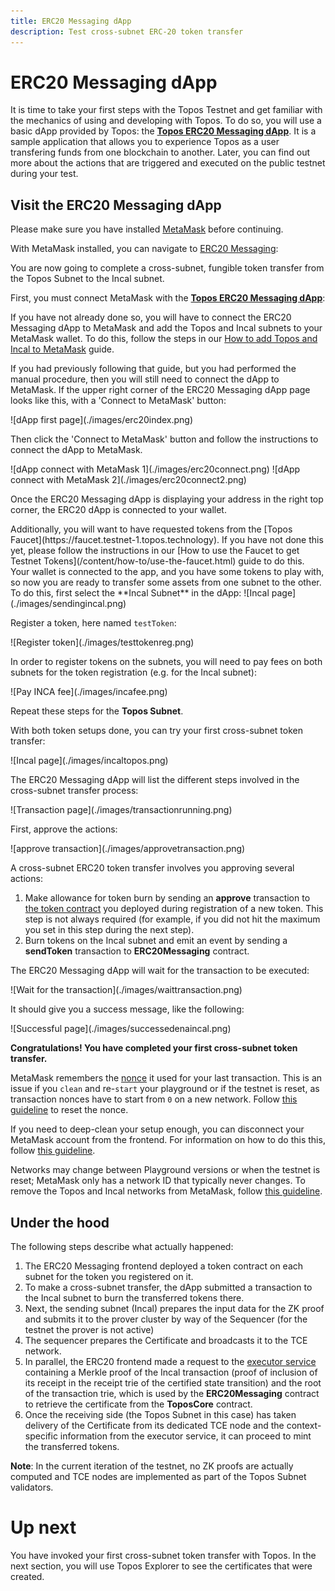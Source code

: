 ```yaml
---
title: ERC20 Messaging dApp
description: Test cross-subnet ERC-20 token transfer
---
```


# ERC20 Messaging dApp

It is time to take your first steps with the Topos Testnet and get familiar with the mechanics of using and developing with Topos. To do so, you will use a basic dApp provided by Topos: the **[Topos ERC20 Messaging dApp](https://dapp-frontend-erc20.testnet-1.topos.technology/)**. It is a sample application that allows you to experience Topos as a user transfering funds from one blockchain to another. Later, you can find out more about the actions that are triggered and executed on the public testnet during your test.

## Visit the ERC20 Messaging dApp

<HighlightBox type="info" title="Note">

Please make sure you have installed [MetaMask](https://metamask.io/download/) before continuing.

</HighlightBox>

With MetaMask installed, you can navigate to [ERC20 Messaging](https://dapp-frontend-erc20.testnet-1.topos.technology/):

You are now going to complete a cross-subnet, fungible token transfer from the Topos Subnet to the Incal subnet.

<Steps>
<StepItem>

First, you must connect MetaMask with the **[Topos ERC20 Messaging dApp](https://dapp-frontend-erc20.testnet-1.topos.technology/)**:

If you have not already done so, you will have to connect the ERC20 Messaging dApp to MetaMask and add the Topos and Incal subnets to your MetaMask wallet. To do this, follow the steps in our [How to add Topos and Incal to MetaMask](/content/how-to/add-topos-and-incal-to-metamask.html#alternative-method-leverage-the-erc20-messaging-app) guide.

If you had previously following that guide, but you had performed the manual procedure, then you will still need to connect the dApp to MetaMask. If the upper right corner of the ERC20 Messaging dApp page looks like this, with a 'Connect to MetaMask' button:

<ZoomImage small>
![dApp first page](./images/erc20index.png)
</ZoomImage>

Then click the 'Connect to MetaMask' button and follow the instructions to connect the dApp to MetaMask.

<ZoomImage small>
![dApp connect with MetaMask 1](./images/erc20connect.png)
</ZoomImage>

<ZoomImage small>
![dApp connect with MetaMask 2](./images/erc20connect2.png)
</ZoomImage>

Once the ERC20 Messaging dApp is displaying your address in the right top corner, the ERC20 dApp is connected to your wallet.
</StepItem>

<StepItem>
Additionally, you will want to have requested tokens from the [Topos Faucet](https://faucet.testnet-1.topos.technology). If you have not done this yet, please follow the instructions in our [How to use the Faucet to get Testnet Tokens](/content/how-to/use-the-faucet.html) guide to do this.
</StepItem>

<StepItem>
Your wallet is connected to the app, and you have some tokens to play with, so now you are ready to transfer some assets from one subnet to the other. To do this, first select the **Incal Subnet** in the dApp:

<ZoomImage small>
![Incal page](./images/sendingincal.png)
</ZoomImage>

</StepItem>
<StepItem>

Register a token, here named `testToken`:

<ZoomImage small>
![Register token](./images/testtokenreg.png)
</ZoomImage>

In order to register tokens on the subnets, you will need to pay fees on both subnets for the token registration (e.g. for the Incal subnet):

<ZoomImage small>
![Pay INCA fee](./images/incafee.png)
</ZoomImage>

</StepItem>
<StepItem>

Repeat these steps for the **Topos Subnet**.

</StepItem>

<StepItem>

With both token setups done, you can try your first cross-subnet token transfer:

<ZoomImage small>
![Incal page](./images/incaltopos.png)
</ZoomImage>

</StepItem>
<StepItem>

The ERC20 Messaging dApp will list the different steps involved in the cross-subnet transfer process:

<ZoomImage small>
![Transaction page](./images/transactionrunning.png)
</ZoomImage>

First, approve the actions:

<ZoomImage small>
![approve transaction](./images/approvetransaction.png)
</ZoomImage>

<HighlightBox type="info" title="Note">

A cross-subnet ERC20 token transfer involves you approving several actions:
1. Make allowance for token burn by sending an **approve** transaction to [the token contract](https://github.com/topos-protocol/topos-smart-contracts/blob/main/contracts/topos-core/BurnableMintableCappedERC20.sol) you deployed during registration of a new token. This step is not always required (for example, if you did not hit the maximum you set in this step during the next step).
2. Burn tokens on the Incal subnet and emit an event by sending a **sendToken** transaction to **ERC20Messaging** contract.

</HighlightBox>

The ERC20 Messaging dApp will wait for the transaction to be executed:

<ZoomImage small>
![Wait for the transaction](./images/waittransaction.png)
</ZoomImage>

It should give you a success message, like the following:

<ZoomImage small>
![Successful page](./images/successedenaincal.png)
</ZoomImage>

</StepItem>
</Steps>

**Congratulations! You have completed your first cross-subnet token transfer.**

<HighlightBox type="alert" title="Troubleshooting">

<Accordion title="Troubleshooting">
<AccordionItem title="Clear MetaMask's activity data">

MetaMask remembers the [nonce](https://ethereum.org/en/developers/docs/transactions/) it used for your last transaction. This is an issue if you `clean` and re-`start` your playground or if the testnet is reset, as transaction nonces have to start from `0` on a new network. Follow [this guideline](https://support.metamask.io/hc/en-us/articles/360015488891-How-to-clear-your-account-activity-reset-account) to reset the nonce.

</AccordionItem>
<AccordionItem title="Disconnect your MetaMask account">

If you need to deep-clean your setup enough, you can disconnect your MetaMask account from the frontend. For information on how to do this this, follow [this guideline](https://support.metamask.io/hc/en-us/articles/360059535551-Disconnect-wallet-from-a-dapp).

</AccordionItem>
<AccordionItem title="Delete the networks from MetaMask">

Networks may change between Playground versions or when the testnet is reset; MetaMask only has a network ID that typically never changes. To remove the Topos and Incal networks from MetaMask, follow [this guideline](https://support.metamask.io/hc/en-us/articles/4502810252059-How-to-remove-networks).

</AccordionItem>
</Accordion>

</HighlightBox>

## Under the hood

The following steps describe what actually happened:

1. The ERC20 Messaging frontend deployed a token contract on each subnet for the token you registered on it.
1. To make a cross-subnet transfer, the dApp submitted a transaction to the Incal subnet to burn the transferred tokens there.
1. Next, the sending subnet (Incal) prepares the input data for the ZK proof and submits it to the prover cluster by way of the Sequencer (for the testnet the prover is not active)
1. The sequencer prepares the Certificate and broadcasts it to the TCE network.
1. In parallel, the ERC20 frontend made a request to the [executor service](https://github.com/topos-protocol/executor-service) containing a Merkle proof of the Incal transaction (proof of inclusion of its receipt in the receipt trie of the certified state transition) and the root of the transaction trie, which is used by the **ERC20Messaging** contract to retrieve the certificate from the **ToposCore** contract.
1. Once the receiving side (the Topos Subnet in this case) has taken delivery of the Certificate from its dedicated TCE node and the context-specific information from the executor service, it can proceed to mint the transferred tokens.

**Note**: In the current iteration of the testnet, no ZK proofs are actually computed and TCE nodes are implemented as part of the Topos Subnet validators.

# Up next

You have invoked your first cross-subnet token transfer with Topos. In the next section, you will use Topos Explorer to see the certificates that were created.
